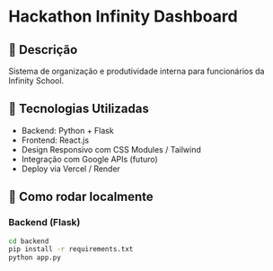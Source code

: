 # Hackathon Infinity Dashboard

## 🚀 Descrição

Sistema de organização e produtividade interna para funcionários da Infinity School.

## 🔧 Tecnologias Utilizadas

- Backend: Python + Flask
- Frontend: React.js
- Design Responsivo com CSS Modules / Tailwind
- Integração com Google APIs (futuro)
- Deploy via Vercel / Render

## 📂 Como rodar localmente

### Backend (Flask)

```bash
cd backend
pip install -r requirements.txt
python app.py
```
